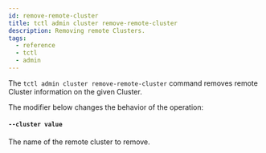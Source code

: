 ```yaml
---
id: remove-remote-cluster
title: tctl admin cluster remove-remote-cluster
description: Removing remote Clusters.
tags:
  - reference
  - tctl
  - admin
---
```


The `tctl admin cluster remove-remote-cluster` command removes remote Cluster information on the given Cluster.

The modifier below changes the behavior of the operation:

#### `--cluster value`

The name of the remote cluster to remove.
